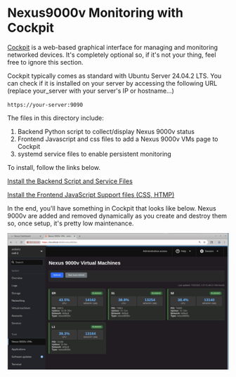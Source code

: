 # Nexus9000v Monitoring with Cockpit

[Cockpit](https://cockpit-project.org) is a web-based graphical interface for
managing and monitoring networked devices.  It's completely optional so, if it's not
your thing, feel free to ignore this section.

Cockpit typically comes as standard with Ubuntu Server 24.04.2 LTS.  You can
check if it is installed on your server by accessing the following URL (replace
your_server with your server's IP or hostname...)

`https://your-server:9090`

The files in this directory include:

1. Backend Python script to collect/display Nexus 9000v status
2. Frontend Javascript and css files to add a Nexus 9000v VMs page to Cockpit
3. systemd service files to enable persistent monitoring

To install, follow the links below.

[Install the Backend Script and Service Files](./usr/local/bin/README.md)

[Install the Frontend JavaScript Support files (CSS, HTMP)](./usr/share/cockpit/nexus9000v/README.md)

In the end, you'll have something in Cockpit that looks like below.
Nexus 9000v are added and removed dynamically as you create and destroy
them so, once setup, it's pretty low maintenance.

![Cockpit Monitoring](cockpit.png)
